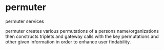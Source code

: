 # permuter
permuter services 

permuter creates various permutations of a persons name/organizations then constructs triplets and gateway calls with the key permutations and other given information in order to enhance user findability.
